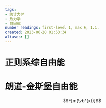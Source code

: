 ```yaml
---
tags: 
- 统计力学
- 热力学
- 自由能
number headings: first-level 1, max 6, 1.1.
created: 2023-06-20 01:53:34
aliases: []
---
```


# 正则系综自由能



# 朗道-金斯堡自由能

$$F[m(\vb*{x})]$$